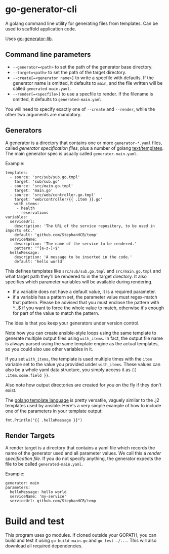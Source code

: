 # go-generator-cli

A golang command line utility for generating files from templates. Can be used to scaffold application code.

Uses [go-generator-lib](https://github.com/StephanHCB/go-generator-lib/).

## Command line parameters

  * `--generator=<path>` to set the path of the generator base directory.
  * `--target=<path>` to set the path of the target directory.
  * `--create[=<generator name>]` to write a specfile with defaults. If the generator name is omitted, 
     it defaults to `main`, and the file written will be called `generated-main.yaml`. 
  * `--render[=<specfile>]` to use a specfile to render. If the filename is omitted, it defaults to `generated-main.yaml`.

You will need to specify exactly one of `--create` and `--render`, while the other two arguments are mandatory.

## Generators

A generator is a directory that contains one or more `generator-*.yaml` files, called 
*generator specification files*, plus a number of 
golang [text/templates](https://golang.org/pkg/text/template/). The main generator spec is
usually called `generator-main.yaml`.

Example:
```
templates:
  - source: 'src/sub/sub.go.tmpl'
    target: 'sub/sub.go'
  - source: 'src/main.go.tmpl'
    target: 'main.go'
  - source: 'src/web/controller.go.tmpl'
    target: 'web/controller/{{ .item }}.go'
    with_items:
     - health
     - reservations
variables:
  serviceUrl:
    description: 'The URL of the service repository, to be used in imports etc.'
    default: 'github.com/StephanHCB/temp'
  serviceName:
    description: 'The name of the service to be rendered.'
    pattern: '^[a-z-]+$'
  helloMessage:
    description: 'A message to be inserted in the code.'
    default: 'hello world'
```

This defines templates like `src/sub/sub.go.tmpl` and `src/main.go.tmpl` and what target path
they'll be rendered to in the target directory. 
It also specifies which parameter variables will be available during rendering.

  * If a variable does not have a default value, it is a required parameter.
  * if a variable has a pattern set, the parameter value must regex-match that pattern. Please be advised that
    you must enclose the pattern with ^...$ if you want to force the whole value to match, otherwise
    it's enough for part of the value to match the pattern.

The idea is that you keep your generators under version control.

Note how you can create ansible-style loops using the same template to generate multiple output files using `with_items`.
In fact, the output file name is always parsed using the same template engine as the actual templates,
so you could also use other variables in it. 

If you set `with_items`, the template is used multiple times
with the `item` variable set to the value you provided under `with_items`. These values can also be 
a whole yaml data structure, you simply access it as `{{ .item.some.field }}`. 

Also note how output directories are created for you on the fly if they don't exist.
  
The [golang template language](https://golang.org/pkg/text/template/#example_Template) is pretty 
versatile, vaguely similar to the .j2 templates used by ansible. Here's a very simple example
of how to include one of the parameters in your template output:

```
fmt.Println("{{ .helloMessage }}")
```
## Render Targets

A render target is a directory that contains a yaml file which records the name of the generator used
and all parameter values. We call this a *render specification file*. If you do not specify anything,
the generator expects the file to be called `generated-main.yaml`.

Example:
```
generator: main
parameters:
  helloMessage: hello world
  serviceName: 'my-service'
  serviceUrl: github.com/StephanHCB/temp
```
# Build and test

This program uses go modules. If cloned outside your GOPATH, you can build and test it using
`go build main.go` and `go test ./...`. This will also download all required dependencies.

